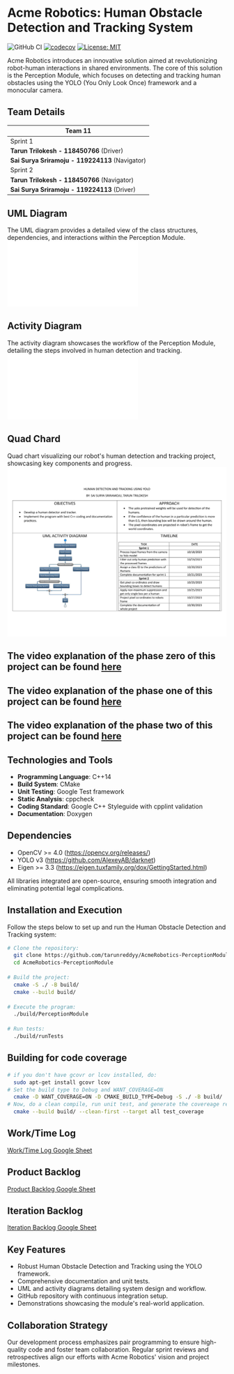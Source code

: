 # Acme Robotics: Human Obstacle Detection and Tracking System

![GitHub CI](https://github.com/tarunreddyy/AcmeRobotics-PerceptionModule/actions/workflows/ci.yml/badge.svg)
[![codecov](https://codecov.io/gh/tarunreddyy/AcmeRobotics-PerceptionModule/branch/main/graph/badge.svg?token=639bc142-78af-47ce-9058-b08dd74ae79c)](https://codecov.io/gh/tarunreddyy/AcmeRobotics-PerceptionModule)
[![License: MIT](https://img.shields.io/badge/License-MIT-yellow.svg)](https://opensource.org/licenses/MIT)

Acme Robotics introduces an innovative solution aimed at revolutionizing robot-human interactions in shared environments. The core of this solution is the Perception Module, which focuses on detecting and tracking human obstacles using the YOLO (You Only Look Once) framework and a monocular camera.

## Team Details

| Team 11 |
|---|
| Sprint 1 |
| **Tarun Trilokesh - 118450766** (Driver) |
| **Sai Surya Sriramoju - 119224113** (Navigator) |
| Sprint 2 |
| **Tarun Trilokesh - 118450766** (Navigator) |
| **Sai Surya Sriramoju - 119224113** (Driver) |

## UML Diagram

The UML diagram provides a detailed view of the class structures, dependencies, and interactions within the Perception Module.
![HumanObstacleDetection UML diagram](UML/UML_diagram.pdf)

## Activity Diagram

The activity diagram showcases the workflow of the Perception Module, detailing the steps involved in human detection and tracking.
![Detection and Tracking activity diagram](UML/UML_activity_diagram.pdf)

## Quad Chard

Quad chart visualizing our robot's human detection and tracking project, showcasing key components and progress.
![Quad Chart for human detection and tracking project](UML/quad_chart.png)

## The video explanation of the phase zero of this project can be found [here](https://drive.google.com/file/d/1l0VtLcwZwrXFP7Ti_4hcNFPFEvkQYVFW/view?usp=sharing)

## The video explanation of the phase one of this project can be found [here](https://drive.google.com/file/d/138be7VZhMl8rAgM4BnjkiJJUl4-g0jvQ/view?usp=sharing)

## The video explanation of the phase two of this project can be found [here](https://drive.google.com/file/d/138be7VZhMl8rAgM4BnjkiJJUl4-g0jvQ/view?usp=sharing)

## Technologies and Tools

- **Programming Language**: C++14
- **Build System**: CMake
- **Unit Testing**: Google Test framework
- **Static Analysis**: cppcheck
- **Coding Standard**: Google C++ Styleguide with cpplint validation
- **Documentation**: Doxygen

## Dependencies

- OpenCV >= 4.0 (https://opencv.org/releases/)
- YOLO v3 (https://github.com/AlexeyAB/darknet)
- Eigen >= 3.3 (https://eigen.tuxfamily.org/dox/GettingStarted.html)

All libraries integrated are open-source, ensuring smooth integration and eliminating potential legal complications.

## Installation and Execution

Follow the steps below to set up and run the Human Obstacle Detection and Tracking system:

```bash
# Clone the repository:
  git clone https://github.com/tarunreddyy/AcmeRobotics-PerceptionModule.git
  cd AcmeRobotics-PerceptionModule

# Build the project:
  cmake -S ./ -B build/
  cmake --build build/

# Execute the program:
  ./build/PerceptionModule

# Run tests:
  ./build/runTests

```

## Building for code coverage
```bash
# if you don't have gcovr or lcov installed, do:
  sudo apt-get install gcovr lcov
# Set the build type to Debug and WANT_COVERAGE=ON
  cmake -D WANT_COVERAGE=ON -D CMAKE_BUILD_TYPE=Debug -S ./ -B build/
# Now, do a clean compile, run unit test, and generate the covereage report
  cmake --build build/ --clean-first --target all test_coverage
```

## Work/Time Log

[Work/Time Log Google Sheet](https://docs.google.com/spreadsheets/d/1ZnuffDtKv5V0M3b9U_pYbGnPewuxgqhy6Ek-bALHVhM/edit?usp=sharing)

## Product Backlog

[Product Backlog Google Sheet](https://docs.google.com/spreadsheets/d/1ErQ7gKkVmTWev2d3xuYLis9wqiOIVZpCDItgP2cPW3Q/edit?usp=sharing)

## Iteration Backlog

[Iteration Backlog Google Sheet](https://docs.google.com/spreadsheets/d/1pN1JAZEiftC3jD7QPq5EIy_5mWXuyCwmZllS3axIA70/edit?usp=sharing)

## Key Features

- Robust Human Obstacle Detection and Tracking using the YOLO framework.
- Comprehensive documentation and unit tests.
- UML and activity diagrams detailing system design and workflow.
- GitHub repository with continuous integration setup.
- Demonstrations showcasing the module's real-world application.

## Collaboration Strategy

Our development process emphasizes pair programming to ensure high-quality code and foster team collaboration. Regular sprint reviews and retrospectives align our efforts with Acme Robotics' vision and project milestones.
